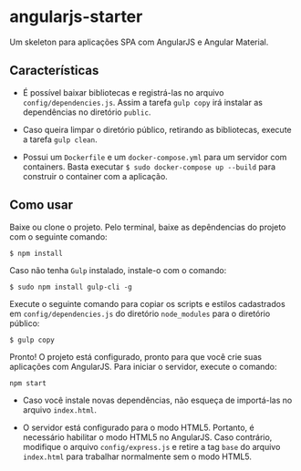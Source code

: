 # angularjs-starter
Um skeleton para aplicações SPA com AngularJS e Angular Material.

## Características
* É possível baixar bibliotecas e registrá-las no arquivo `config/dependencies.js`. Assim a tarefa `gulp copy` irá instalar as dependências no diretório `public`.

* Caso queira limpar o diretório público, retirando as bibliotecas, execute a tarefa `gulp clean`.

* Possui um `Dockerfile` e um `docker-compose.yml` para um servidor com containers. Basta executar `$ sudo docker-compose up --build` para construir o container com a aplicação.

## Como usar

Baixe ou clone o projeto. Pelo terminal, baixe as depêndencias do projeto com o seguinte comando:
```
$ npm install
```

Caso não tenha `Gulp` instalado, instale-o com o comando:
```
$ sudo npm install gulp-cli -g
```

Execute o seguinte comando para copiar os scripts e estilos cadastrados em `config/dependencies.js` do diretório `node_modules` para o diretório público:
```
$ gulp copy
```

Pronto! O projeto está configurado, pronto para que você crie suas aplicações com AngularJS. Para iniciar o servidor, execute o comando:
```
npm start
```

* Caso você instale novas dependências, não esqueça de importá-las no arquivo `index.html`.

* O servidor está configurado para o modo HTML5. Portanto, é necessário habilitar o modo HTML5 no AngularJS. Caso contrário, modifique o arquivo `config/express.js` e retire a tag `base` do arquivo `index.html` para trabalhar normalmente sem o modo HTML5.